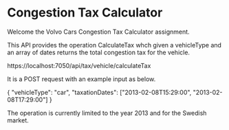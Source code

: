 # Congestion Tax Calculator

Welcome the Volvo Cars Congestion Tax Calculator assignment.

This API provides the operation CalculateTax whch given a vehicleType and an array of dates returns the total congestion tax for the vehicle.

https://localhost:7050/api/tax/vehicle/calculateTax

It is a POST request with an example input as below.

{
"vehicleType": "car",
"taxationDates": ["2013-02-08T15:29:00", "2013-02-08T17:29:00"]
}

The operation is currently limited to the year 2013 and for the Swedish market.
